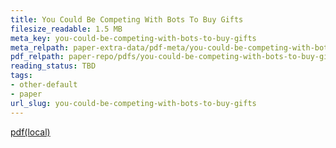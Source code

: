 ```yaml
---
title: You Could Be Competing With Bots To Buy Gifts
filesize_readable: 1.5 MB
meta_key: you-could-be-competing-with-bots-to-buy-gifts
meta_relpath: paper-extra-data/pdf-meta/you-could-be-competing-with-bots-to-buy-gifts.yaml
pdf_relpath: paper-repo/pdfs/you-could-be-competing-with-bots-to-buy-gifts.pdf
reading_status: TBD
tags:
- other-default
- paper
url_slug: you-could-be-competing-with-bots-to-buy-gifts
---
```


[pdf(local)](../../paper-repo/pdfs/you-could-be-competing-with-bots-to-buy-gifts.pdf)
